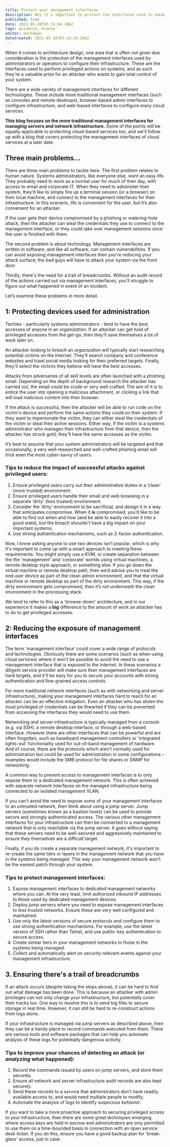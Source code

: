 ```yaml
---
title: Protect your management interfaces
description: Why it's important to protect the interfaces used to manage your infrastructure, and some some recommendations on how you might do this.
published: true
date: 2021-05-28T03:15:04.106Z
tags: guidance, bronze
editor: markdown
dateCreated: 2021-05-28T03:14:14.294Z
---
```


When it comes to architecture design, one area that is often not given due consideration is the protection of the management interfaces used by administrators or operators to configure their infrastructure. These are the interfaces used to perform privileged actions on systems, and as such they're a valuable prize for an attacker who wants to gain total control of your system.

There are a wide variety of management interfaces for different technologies. These include more traditional management interfaces (such as consoles and remote desktops), browser-based admin interfaces to configure infrastructure, and web-based interfaces to configure many cloud services.

**This blog focuses on the more traditional management interfaces for managing servers and network infrastructure.** Some of the points will be equally applicable to protecting cloud-based services too, and we'll follow up with a blog that covers protecting the management interfaces of cloud services at a later date.


## Three main problems...

There are three main problems to tackle here. The first problem relates to human nature. Systems administrators, like everyone else, want an easy life. They probably need to work as a normal user for much of their day, with access to email and corporate IT. When they need to administer their system, they’d like to simply fire up a terminal session (or a browser) on their local machine, and connect to the management interfaces for their infrastructure. In this scenario, life is convenient for the user, but it’s also convenient for an attacker.

If the user gets their device compromised by a phishing or watering-hole attack, then the attacker can steal the credentials they use to connect to the management interface, or they could take over management sessions once the user is finished with them.

The second problem is about technology. Management interfaces are written in software, and like all software, can contain vulnerabilities. If you can avoid exposing management interfaces then you're reducing your attack surface; the bad guys will have to attack your system via the front door.

Thirdly, there's the need for a trail of breadcrumbs. Without an audit record of the actions carried out via management interfaces, you'll struggle to figure out what happened in event of an incident.

Let’s examine these problems in more detail.


## 1: Protecting devices used for administration

Techies - particularly systems administrators - tend to have the best accesses of anyone in an *organization*. If an attacker can get hold of privileged accesses from the get-go, then they’ll save themselves a lot of work later on.

An attacker looking to breach an *organization* will typically start researching potential victims on the Internet. They’ll search company and conference websites and trawl social media looking for their preferred targets. Finally, they'll select the victims they believe will have the best accesses.

Attacks from adversaries of all skill levels are often launched with a phishing email. Depending on the depth of background research the attacker has carried out, the email could be crude or very well crafted. The aim of it is to entice the user into opening a malicious attachment, or clicking a link that will load malicious content into their browser.

If the attack is successful, then the attacker will be able to run code on the victim's device and perform the same actions they could on their system. If they want to impersonate the victim, they can either steal the credentials of the victim or steal their active sessions. Either way, if the victim is a systems administrator who manages their infrastructure from that device, then the attacker has struck gold; they'll have the same accesses as the victim.

It’s best to assume that your system administrators will be targeted and that occasionally, a very well-researched and well-crafted phishing email will trick even the most cyber-savvy of users.

### **Tips to reduce the impact of successful attacks against privileged users:**

1.  Ensure privileged users carry out their administrative duties in a ‘clean’ (more trusted) environment.
2.  Ensure privileged users handle their email and web browsing in a separate ‘dirty’ (less trusted) environment.
3.  Consider the ‘dirty’ environment to be sacrificial, and design it in a way that anticipates compromise. When it **is** compromised, you’d like to be able to find out *when* and *how* (and be able to easily recover it into a good state), but the breach shouldn't have a big impact on your important systems.
4.  Use strong authentication mechanisms, such as 2-factor authentication.

Now, I know asking anyone to use two devices isn't popular, which is why it's important to come up with a smart approach to meeting these requirements. You might simply use a KVM, or create separation between the the 'management' and 'corporate' worlds using virtual machines, a remote desktop style approach, or something else. If you go down the virtual machine or remote desktop path, then we’d advise you to treat the end user device as part of the clean admin environment, and that the virtual machine or remote desktop as part of the dirty environment. This way, if the dirty environment gets compromised, then it’s not underneath the clean environment in the processing stack.

We tend to refer to this as a 'browse-down' architecture, and in our experience it makes a **big** difference to the amount of work an attacker has to do to get privileged accesses. 


## 2: Reducing the exposure of management interfaces

The term 'management interface' could cover a wide range of protocols and technologies. Obviously there are some scenarios (such as when using cloud services) where it won't be possible to avoid the need to use a management interface that is exposed to the Internet. In these scenarios a diligent service provider will make sure their management interfaces are hard targets, and it'll be easy for you to secure your accounts with strong authentication and fine-grained access controls.

For more traditional network interfaces (such as with networking and server infrastructure), making your management interfaces hard to reach for an attacker can be an effective mitigation. Even an attacker who has stolen the most privileged of credentials can be thwarted if they can be prevented from accessing the interfaces they would need to use them.

Networking and server infrastructure is typically managed from a console (e.g. via SSH), a remote desktop interface, or through a web-based interface. However there are other interfaces that can be powerful and are often forgotten, such as baseboard management controllers or 'integrated lights-out' functionality used for out-of-band management of hardware. And of course, there are the protocols which aren't normally used for administration but *could* be used for administration in some configurations – examples would include the SMB protocol for file shares or SNMP for networking.

A common way to prevent access to management interfaces is to only expose them to a dedicated management network. This is often achieved with separate network interfaces on the managed infrastructure being connected to an isolated management VLAN.

If you can't avoid the need to expose *some* of your management interfaces to an untrusted network, then think about using a jump server. Jump servers (sometimes known as a bastion hosts) can be used to provide secure and strongly authenticated access. The various other management interfaces for your infrastructure can then be connected to a management network that is only reachable via the jump server. It goes without saying that these servers need to be well-secured and aggressively maintained to ensure they themselves are a difficult target.

Finally, if you do create a separate management network, it's important to re-create the same tiers or layers in the management network that you have in the systems being managed. This way your management network won't be the easiest patch through your system.

### **Tips to protect management interfaces:**

1.  Expose management interfaces to dedicated management networks where you can. At the very least, limit authorized inbound IP addresses to those used by dedicated management devices.
2.  Deploy jump servers where you need to expose management interfaces to less trusted networks. Ensure these are very well configured and maintained.
3.  Use only the latest versions of secure protocols and configure them to use strong authentication mechanisms. For example, use the latest version of SSH rather than Telnet, and use public-key authentication to secure access.
4.  Create similar tiers in your management networks to those in the systems being managed.
5.  Collect and automatically alert on security-relevant events against your management infrastructure.

## 3\. Ensuring there's a trail of breadcrumbs

If an attack occurs (despite taking the steps above), it can be hard to find out what damage has been done. This is because an attacker with admin privileges can not only change your infrastructure, but potentially cover their tracks too. One way to resolve this is to send log files to secure storage in real time. However, it can still be hard to re-construct actions from logs alone.

If your infrastructure is managed via jump servers as described above, then they can be a handy place to record commands executed from them. There are various tools and software packages that can help you automate analysis of these logs for potentially dangerous activity.

### **Tips to improve your chances of detecting an attack (or** ***analyzing*** **what happened):**

1.  Record the commands issued by users on jump servers, and store them securely.
2.  Ensure all network and server infrastructure audit records are also kept securely.
3.  Send these records to a service that administrators don't have readily available access to, and would need multiple people to modify.
4.  Automate the analysis of logs to identify suspicious *behavior*.

If you want to take a more proactive approach to securing privileged access to your infrastructure, then there are some great techniques emerging where access keys are held in escrow and administrators are only permitted to use them on a time-bounded basis in connection with an open service desk ticket. If you do this, ensure you have a good backup plan for 'break-glass' access, just in case.